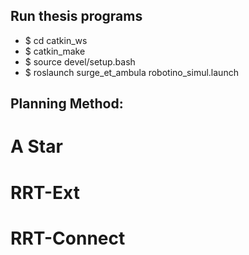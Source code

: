 ## Run thesis programs
* $ cd catkin_ws
* $ catkin_make 
* $ source devel/setup.bash
* $ roslaunch surge_et_ambula robotino_simul.launch

## Planning Method:
# A Star
# RRT-Ext
# RRT-Connect


